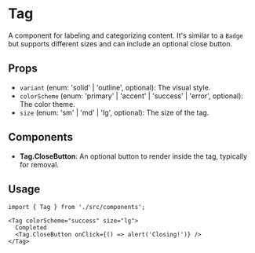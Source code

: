 # Tag

A component for labeling and categorizing content. It's similar to a `Badge` but supports different sizes and can include an optional close button.

## Props

*   `variant` (enum: 'solid' | 'outline', optional): The visual style.
*   `colorScheme` (enum: 'primary' | 'accent' | 'success' | 'error', optional): The color theme.
*   `size` (enum: 'sm' | 'md' | 'lg', optional): The size of the tag.

## Components

*   **Tag.CloseButton**: An optional button to render inside the tag, typically for removal.

## Usage

```tsx
import { Tag } from './src/components';

<Tag colorScheme="success" size="lg">
  Completed
  <Tag.CloseButton onClick={() => alert('Closing!')} />
</Tag>
```
